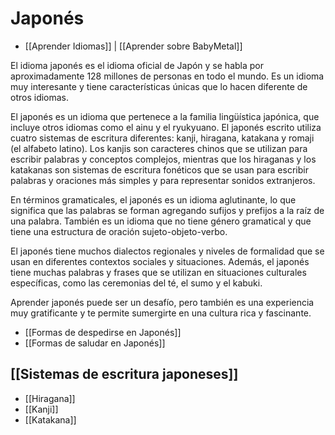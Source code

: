 # Japonés

- [[Aprender Idiomas]] | [[Aprender sobre BabyMetal]]

El idioma japonés es el idioma oficial de Japón y se habla por aproximadamente 128 millones de personas en todo el mundo. Es un idioma muy interesante y tiene características únicas que lo hacen diferente de otros idiomas.

El japonés es un idioma que pertenece a la familia lingüística japónica, que incluye otros idiomas como el ainu y el ryukyuano. El japonés escrito utiliza cuatro sistemas de escritura diferentes: kanji, hiragana, katakana y romaji (el alfabeto latino). Los kanjis son caracteres chinos que se utilizan para escribir palabras y conceptos complejos, mientras que los hiraganas y los katakanas son sistemas de escritura fonéticos que se usan para escribir palabras y oraciones más simples y para representar sonidos extranjeros.

En términos gramaticales, el japonés es un idioma aglutinante, lo que significa que las palabras se forman agregando sufijos y prefijos a la raíz de una palabra. También es un idioma que no tiene género gramatical y que tiene una estructura de oración sujeto-objeto-verbo.

El japonés tiene muchos dialectos regionales y niveles de formalidad que se usan en diferentes contextos sociales y situaciones. Además, el japonés tiene muchas palabras y frases que se utilizan en situaciones culturales específicas, como las ceremonias del té, el sumo y el kabuki.

Aprender japonés puede ser un desafío, pero también es una experiencia muy gratificante y te permite sumergirte en una cultura rica y fascinante.

* [[Formas de despedirse en Japonés]]
* [[Formas de saludar en Japonés]]

## [[Sistemas de escritura japoneses]]

* [[Hiragana]]
* [[Kanji]]
* [[Katakana]]
